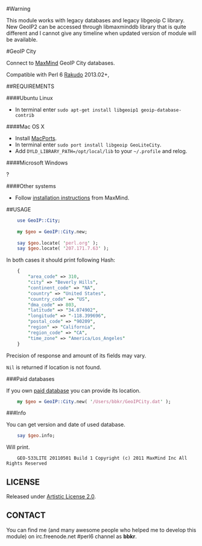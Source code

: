 #Warning

This module works with legacy databases and legacy libgeoip C library.
New GeoIP2 can be accessed through libmaxminddb library that is quite different and I cannot give any timeline when updated version of module will be available.


#GeoIP City

Connect to [MaxMind](http://www.maxmind.com/en/home) GeoIP City databases.

Compatible with Perl 6 [Rakudo](http://rakudo.org/) 2013.02+,

##REQUIREMENTS

####Ubuntu Linux

* In terminal enter `sudo apt-get install libgeoip1 geoip-database-contrib`

####Mac OS X

* Install [MacPorts](http://www.macports.org/).
* In terminal enter `sudo port install libgeoip GeoLiteCity`.
* Add `DYLD_LIBRARY_PATH=/opt/local/lib` to your `~/.profile` and relog.

####Microsoft Windows

?

####Other systems

* Follow [installation instructions](http://www.maxmind.com/en/installation?city=1) from MaxMind.

##USAGE

```perl
    use GeoIP::City;
    
    my $geo = GeoIP::City.new;
    
    say $geo.locate( 'perl.org' );
    say $geo.locate( '207.171.7.63' );
```

In both cases it should print following Hash:

```perl
    {
        "area_code" => 310,
        "city" => "Beverly Hills",
        "continent_code" => "NA",
        "country" => "United States",
        "country_code" => "US",
        "dma_code" => 803,
        "latitude" => "34.074902",
        "longitude" => "-118.399696",
        "postal_code" => "90209",
        "region" => "California",
        "region_code" => "CA",
        "time_zone" => "America/Los_Angeles"
    }
```

Precision of response and amount of its fields may vary.

`Nil` is returned if location is not found.

###Paid databases

If you own [paid database](http://www.maxmind.com/en/city) you can provide its location.

```perl
    my $geo = GeoIP::City.new( '/Users/bbkr/GeoIPCity.dat' );
```

###Info

You can get version and date of used database.

```perl
    say $geo.info;
```

Will print.

```
    GEO-533LITE 20110501 Build 1 Copyright (c) 2011 MaxMind Inc All Rights Reserved
```

## LICENSE

Released under [Artistic License 2.0](http://www.perlfoundation.org/artistic_license_2_0).

## CONTACT

You can find me (and many awesome people who helped me to develop this module)
on irc.freenode.net #perl6 channel as **bbkr**.
